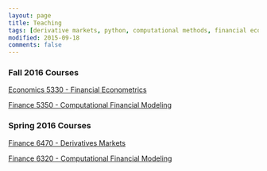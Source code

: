 ```yaml
---
layout: page
title: Teaching
tags: [derivative markets, python, computational methods, financial econometrics]
modified: 2015-09-18
comments: false 
---
```


### Fall 2016 Courses

[Economics 5330 - Financial Econometrics](https://broughtj.github.io/Ecn5330)


[Finance 5350 - Computational Financial Modeling](https://broughtj.github.io/Fin5350)


### Spring 2016 Courses

[Finance 6470 - Derivatives Markets](https://broughtj.github.io/Fin6470)

[Finance 6320 - Computational Financial Modeling](https://broughtj.github.io/Fin6320)


